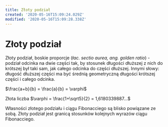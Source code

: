```yaml
---
title: Złoty podział
created: '2020-05-16T15:09:24.029Z'
modified: '2020-05-16T15:09:28.338Z'
---
```


# Złoty podział

Złoty podział, boskie proporcje (*łac. sectio aurea, ang. golden ratio*) - podział odcinka na dwie części tak, by stosunek długości dłuższej z nich do krótszej był taki sam, jak całego odcinka do części dłuższej. Innymi słowy: długość dłuższej części ma być średnią geometryczną długości krótszej części i całego odcinka.

$\frac{a+b}{b} = \frac{a}{b} = \varphi$

Złota liczba
$\varphi = \frac{1+\sqrt5}{2} = 1,6180339887...$

Własności złotego podziału i ciągu Fibonacciego są blisko powiązane ze sobą. Złoty podział jest granicą stosunków kolejnych wyrazów ciągu Fibonacciego.
